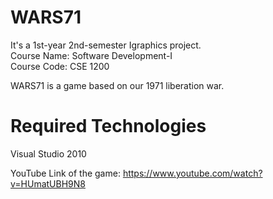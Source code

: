 # WARS71 
It's a 1st-year 2nd-semester Igraphics project.
 <br/> Course Name: Software Development-I
 <br/> Course Code: CSE 1200

WARS71 is a game based on our 1971 liberation war.

# Required Technologies
Visual Studio 2010

YouTube Link of the game: https://www.youtube.com/watch?v=HUmatUBH9N8

